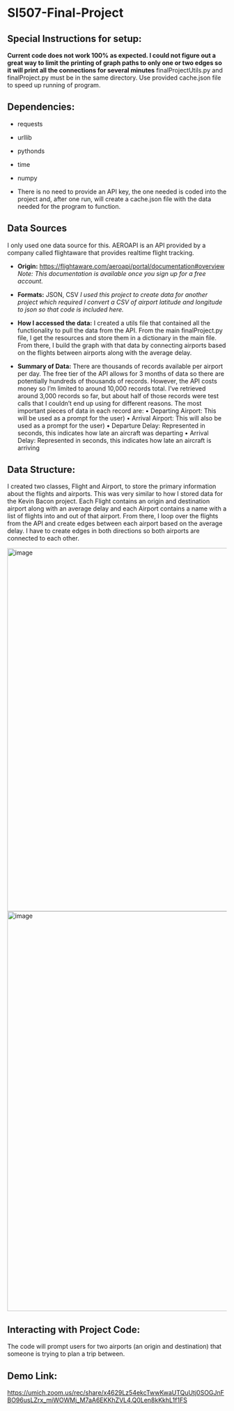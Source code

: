 # SI507-Final-Project

## Special Instructions for setup:
**Current code does not work 100% as expected. I could not figure out a great way to limit the printing of graph paths to only one or two edges so it will print all the connections for several minutes**
finalProjectUtils.py and finalProject.py must be in the same directory. Use provided cache.json file to speed up running of program.

## Dependencies:
- requests
- urllib
- pythonds
- time
- numpy

- There is no need to provide an API key, the one needed is coded into the project and, after one run, will create a cache.json file with the data needed for the program to function.

## Data Sources
I only used one data source for this. AEROAPI is an API provided by a company called flightaware that provides realtime flight tracking. 

- **Origin:** https://flightaware.com/aeroapi/portal/documentation#overview
*Note: This documentation is available once you sign up for a free account.*

- **Formats:** JSON, CSV
*I used this project to create data for another project which required I convert a CSV of airport latitude and longitude to json so that code is included here.*

- **How I accessed the data:** I created a utils file that contained all the functionality to pull the data from the API. From the main finalProject.py file, I get the resources and store them in a dictionary in the main file. From there, I build the graph with that data by connecting airports based on the flights between airports along with the average delay.

- **Summary of Data:**
There are thousands of records available per airport per day. The free tier of the API allows for 3 months of data so there are potentially hundreds of thousands of records. However, the API costs money so I’m limited to around 10,000 records total.
I’ve retrieved around 3,000 records so far, but about half of those records were test calls that I couldn’t end up using for different reasons. 
The most important pieces of data in each record are:
•	Departing Airport: This will be used as a prompt for the user)
•	Arrival Airport: This will also be used as a prompt for the user)
•	Departure Delay: Represented in seconds, this indicates how late an aircraft was departing
•	Arrival Delay: Represented in seconds, this indicates how late an aircraft is arriving

## Data Structure:
I created two classes, Flight and Airport, to store the primary information about the flights and airports. This was very similar to how I stored data for the Kevin Bacon project. Each Flight contains an origin and destination airport along with an average delay and each Airport contains a name with a list of flights into and out of that airport. 
From there, I loop over the flights from the API and create edges between each airport based on the average delay. I have to create edges in both directions so both airports are connected to each other. 

<img width="832" alt="image" src="https://user-images.githubusercontent.com/89586887/165114126-d694a517-4448-44f3-8258-01477e671be7.png">
<img width="916" alt="image" src="https://user-images.githubusercontent.com/89586887/165114222-a9ca4060-f406-4e6a-9dad-098c4661455c.png">


## Interacting with Project Code:
The code will prompt users for two airports (an origin and destination) that someone is trying to plan a trip between.

## Demo Link:
https://umich.zoom.us/rec/share/x4629Lz54ekcTwwKwaUTQuUtj0SOGJnFBO96usLZrx_miWOWMj_M7aA6EKKhZVL4.Q0Len8kKkhL1f1FS

